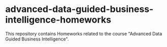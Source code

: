 # advanced-data-guided-business-intelligence-homeworks
This repository contains Homeworks related to the course "Advanced Data Guided Business Intelligence".
